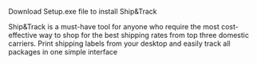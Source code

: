 Download Setup.exe file to install Ship&Track

Ship&Track is a must-have tool for anyone who require the most cost-effective way to shop for the best shipping rates from top three domestic carriers.
Print shipping labels from your desktop and easily track all packages in one simple interface
